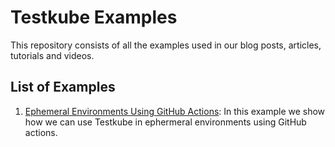 # Testkube Examples

This repository consists of all the examples used in our blog posts, articles, tutorials and videos.

## List of Examples

1. [Ephemeral Environments Using GitHub Actions](https://github.com/kubeshop/testkube-examples/tree/main/Ephemeral%20Environments%20Using%20Github%20Actions): In this example we show how we can use Testkube in ephermeral environments using GitHub actions.
